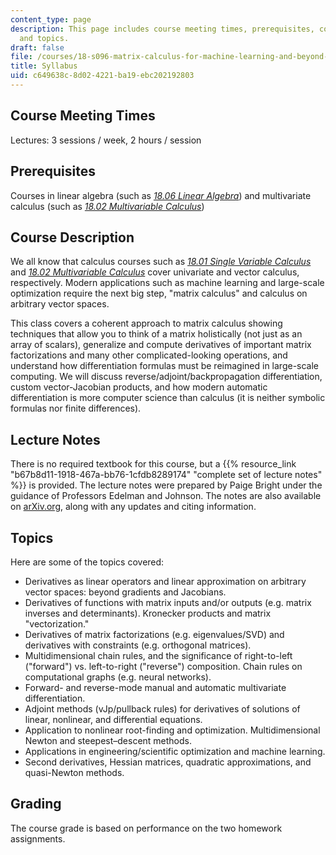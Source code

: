 ```yaml
---
content_type: page
description: This page includes course meeting times, prerequisites, course description,
  and topics.
draft: false
file: /courses/18-s096-matrix-calculus-for-machine-learning-and-beyond-january-iap-2023
title: Syllabus
uid: c649638c-8d02-4221-ba19-ebc202192803
---
```

## Course Meeting Times

Lectures: 3 sessions / week, 2 hours / session

## Prerequisites

Courses in linear algebra (such as [*18.06 Linear Algebra*](https://ocw.mit.edu/courses/18-06sc-linear-algebra-fall-2011/)) and multivariate calculus (such as [*18.02 Multivariable Calculus*](https://ocw.mit.edu/courses/18-02sc-multivariable-calculus-fall-2010/))

## Course Description

We all know that calculus courses such as [*18.01 Single Variable Calculus*](https://ocw.mit.edu/courses/18-01sc-single-variable-calculus-fall-2010/) and [*18.02 Multivariable Calculus*](https://ocw.mit.edu/courses/18-02sc-multivariable-calculus-fall-2010/) cover univariate and vector calculus, respectively. Modern applications such as machine learning and large-scale optimization require the next big step, "matrix calculus" and calculus on arbitrary vector spaces.

This class covers a coherent approach to matrix calculus showing techniques that allow you to think of a matrix holistically (not just as an array of scalars), generalize and compute derivatives of important matrix factorizations and many other complicated-looking operations, and understand how differentiation formulas must be reimagined in large-scale computing. We will discuss reverse/adjoint/backpropagation differentiation, custom vector-Jacobian products, and how modern automatic differentiation is more computer science than calculus (it is neither symbolic formulas nor finite differences).

## Lecture Notes

There is no required textbook for this course, but a {{% resource_link "b67b8d11-1918-467a-bb76-1cfdb8289174" "complete set of lecture notes" %}} is provided. The lecture notes were prepared by Paige Bright under the guidance of Professors Edelman and Johnson. The notes are also available on [arXiv.org](https://arxiv.org/abs/2501.14787), along with any updates and citing information.

## Topics

Here are some of the topics covered:

- Derivatives as linear operators and linear approximation on arbitrary vector spaces: beyond gradients and Jacobians.
- Derivatives of functions with matrix inputs and/or outputs (e.g. matrix inverses and determinants). Kronecker products and matrix "vectorization."
- Derivatives of matrix factorizations (e.g. eigenvalues/SVD) and derivatives with constraints (e.g. orthogonal matrices).
- Multidimensional chain rules, and the significance of right-to-left ("forward") vs. left-to-right ("reverse") composition. Chain rules on computational graphs (e.g. neural networks).
- Forward- and reverse-mode manual and automatic multivariate differentiation.
- Adjoint methods (vJp/pullback rules) for derivatives of solutions of linear, nonlinear, and differential equations.
- Application to nonlinear root-finding and optimization. Multidimensional Newton and steepest–descent methods.
- Applications in engineering/scientific optimization and machine learning.
- Second derivatives, Hessian matrices, quadratic approximations, and quasi-Newton methods.

## Grading

The course grade is based on performance on the two homework assignments.